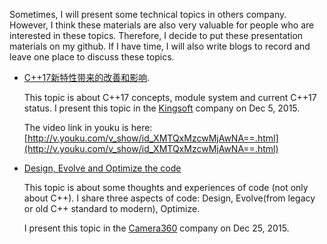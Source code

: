 Sometimes, I will present some technical topics in others company. However, I think these materials are also very valuable for people who are interested in these topics. Therefore, I decide to put these presentation materials on my github. If I have time, I will also write blogs to record and leave one place to discuss these topics.



- [C++17新特性带来的改善和影响](https://github.com/FrozenGene/presentation/tree/master/pdf). 

    This topic is about C++17 concepts, module system and current C++17 status. I present this topic in the [Kingsoft](http://www.kingsoft.com) company on Dec 5, 2015.

    The video link in youku is here: [http://v.youku.com/v_show/id_XMTQxMzcwMjAwNA==.html](http://v.youku.com/v_show/id_XMTQxMzcwMjAwNA==.html)

- [Design, Evolve and Optimize the code](https://github.com/FrozenGene/presentation/blob/master/pdf/Design_Evolve_Optimize.pdf)

    This topic is about some thoughts and experiences of code (not only about C++). I share three aspects of code: Design, Evolve(from legacy or old C++ standard to modern), Optimize.

    I present this topic in the [Camera360](http://www.camera360.com/) company on Dec 25, 2015.  
